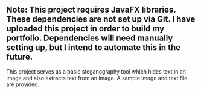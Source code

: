 ## Note: This project requires JavaFX libraries. These dependencies are not set up via Git. I have uploaded this project in order to build my portfolio. Dependencies will need manually setting up, but I intend to automate this in the future.

This project serves as a basic steganography tool which hides text in an image and also extracts text from an image. A sample image and text file are provided.
